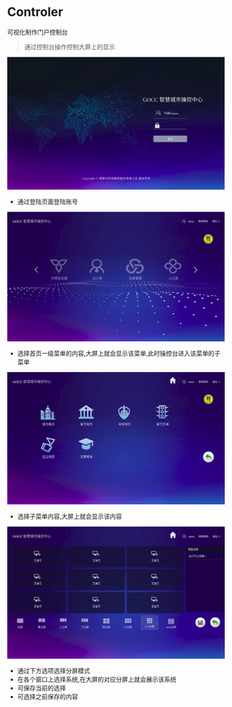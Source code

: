 # Controler

可视化制作门户控制台

> 通过控制台操作控制大屏上的显示  

![登陆页面](登陆页面.png)

- 通过登陆页面登陆账号


![首页](首页.png)

- 选择首页一级菜单的内容,大屏上就会显示该菜单,此时操控台进入该菜单的子菜单

![二级目录](二级目录.png)

- 选择子菜单内容,大屏上就会显示该内容

![分屏页](分屏页.png)

- 通过下方选项选择分屏模式  
- 在各个窗口上选择系统,在大屏的对应分屏上就会展示该系统  
- 可保存当前的选择  
- 可选择之前保存的内容